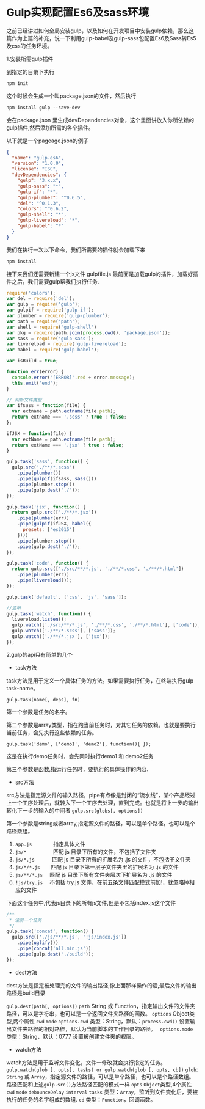 
# Gulp实现配置Es6及sass环境

之前已经讲过如何全局安装gulp，以及如何在开发项目中安装gulp依赖，那么这篇作为上篇的补充，说一下利用gulp-babel及gulp-sass包配置Es6及Sass转Es5及css的任务环境。

<!-- more -->

1.安装所需gulp插件

到指定的目录下执行

``` md
npm init
```

这个时候会生成一个叫package.json的文件，然后执行

``` md
npm install gulp --save-dev
```

会在package.json 里生成devDependencies对象，这个里面讲放入你所依赖的gulp插件,然后添加所需的各个插件。

以下就是一个pageage.json的例子

``` json
{
  "name": "gulp-es6",
  "version": "1.0.0",
  "license": "ISC",
  "devDependencies": {
    "gulp": "3.x.x",
    "gulp-sass": "*",
    "gulp-if": "*",
    "gulp-plumber": "^0.6.5",
    "del": "^0.1.3",
    "colors": "^0.6.2",
    "gulp-shell": "*",
    "gulp-livereload": "*",
    "gulp-babel": "*"
  }
}

```

我们在执行一次以下命令，我们所需要的插件就会加载下来

``` bash
npm install
```

接下来我们还需要新建一个js文件 gulpfile.js
最前面是加载gulp的插件，加载好插件之后，我们需要gulp帮我们执行任务.

``` js
require('colors');
var del = require('del');
var gulp = require('gulp');
var gulpif = require('gulp-if');
var plumber = require('gulp-plumber');
var path = require('path');
var shell = require('gulp-shell')
var pkg = require(path.join(process.cwd(), 'package.json'));
var sass = require('gulp-sass');
var livereload = require('gulp-livereload');
var babel = require('gulp-babel');

var isBuild = true;

function err(error) {
  console.error('[ERROR]'.red + error.message);
  this.emit('end');
}

// 判断文件类型
var ifsass = function(file) {
  var extname = path.extname(file.path);
  return extname === '.scss' ? true : false;
};

ifJSX = function(file) {
  var extName = path.extname(file.path);
  return extName === '.jsx' ? true : false;
}

gulp.task('sass', function() {
  gulp.src('./**/*.scss')
    .pipe(plumber())
    .pipe(gulpif(ifsass, sass()))
    .pipe(plumber.stop())
    .pipe(gulp.dest('./'));
});

gulp.task('jsx', function() {
  return gulp.src(['./**/*.jsx'])
    .pipe(plumber(err))
    .pipe(gulpif(ifJSX, babel({
      presets: ['es2015']
    })))
    .pipe(plumber.stop())
    .pipe(gulp.dest('./'));
});

gulp.task('code', function() {
  return gulp.src(['./src/**/*.js', './**/*.css', './**/*.html'])
    .pipe(plumber(err))
    .pipe(livereload());
});

gulp.task('default', ['css', 'js', 'sass']);

//监听
gulp.task('watch', function() {
  livereload.listen();
  gulp.watch(['./src/**/*.js', './**/*.css', './**/*.html'], ['code']);
  gulp.watch(['./**/*.scss'], ['sass']);
  gulp.watch(['./**/*.jsx'], ['jsx']);
});

```

2.gulp的api只有简单的几个

- task方法

task方法是用于定义一个具体任务的方法。如果需要执行任务，在终端执行gulp task-name。

`gulp.task(name[, deps], fn)`

第一个参数是任务的名字。

第二个参数是array类型，指在跑当前任务时，对其它任务的依赖。也就是要执行当前任务，会先执行这些依赖的任务。

`gulp.task('demo', ['demo1', 'demo2'], function(){ });`

这是在执行demo任务时，会先同时执行demo1 和 demo2任务

第三个参数是函数,指运行任务时，要执行的具体操作的内容.

- src方法

src方法是指定源文件的输入路径，pipe有点像是封闭的“流水线”，某个产品经过上一个工序处理后，就转入下一个工序去处理，直到完成。也就是将上一步的输出转化下一步的输入的中间者
`gulp.src(globs[, options])`

第一个参数是string或者array,指定源文件的路径，可以是单个路径，也可以是个路径数组。

1. `app.js`　　　　指定具体文件
2. `js/*`　　　　　匹配 js 目录下所有的文件，不包括子文件夹
3. `js/*.js`　　　 匹配 js 目录下所有的扩展名为 .js 的文件，不包括子文件夹
4. `js/*/*.js`　　匹配 js 目录下第一层子文件夹里的扩展名为 .js 的文件
5. `js/**/*.js`　 匹配 js 目录下所有文件夹层次下扩展名为 .js 的文件
6. `!js/try.js`　 不包括 try.js 文件，在前五条文件匹配模式前加!，就忽略掉相应的文件

下面这个任务中,代表js目录下的所有js文件,但是不包括index.js这个文件

``` js
/**
 * 注册一个任务
 */
gulp.task('concat', function() {
  gulp.src(['./js/**/*.js', '!js/index.js'])
    .pipe(uglify())
    .pipe(concat('all.min.js'))
    .pipe(gulp.dest('./build'));
});

```

- dest方法

dest方法是指定被处理完的文件的输出路径,像上面那样操作的话,最后文件的输出路径是build目录

`gulp.dest(path[, options])`
`path` String 或 Function，指定输出文件的文件夹路径，可以是字符串，也可以是一个返回文件夹路径的函数。
`options` Object类型,两个属性 `cwd` `mode`
`options.cwd` 类型：String，默认：`process.cwd()`  设置输出文件夹路径的相对路径，默认为当前脚本的工作目录的路径。　
`options.mode` 类型：String，默认：0777 设置被创建文件夹的权限。

- watch方法

watch方法是用于监听文件变化，文件一修改就会执行指定的任务。
`gulp.watch(glob [, opts], tasks) or gulp.watch(glob [, opts, cb])`
`glob`: `String` 或 `Array`，指定源文件的路径，可以是单个路径，也可以是个路径数组。路径匹配和上述`gulp.src()`方法路径匹配的模式一样
`opts` `Object`类型,4个属性 `cwd` `mode` `debounceDelay` `interval`
`tasks` 类型：`Array`，监听到文件变化后，要被执行的任务的名字组成的数组.
`cd` 类型：`Function`，回调函数。
